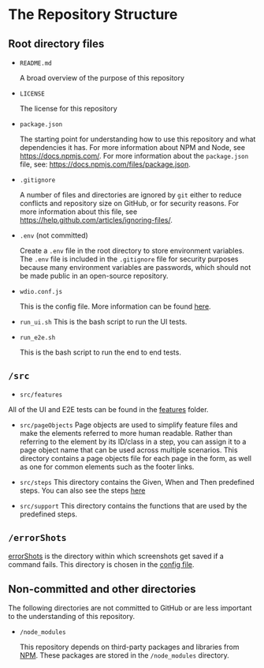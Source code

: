 # The Repository Structure

## Root directory files

- `README.md`

  A broad overview of the purpose of this repository

- `LICENSE`

  The license for this repository

- `package.json`

  The starting point for understanding how to use this repository and what dependencies it has. For more information about NPM and Node, see https://docs.npmjs.com/. For more information about the `package.json` file, see: https://docs.npmjs.com/files/package.json.

- `.gitignore`

  A number of files and directories are ignored by `git` either to reduce conflicts and repository size on GitHub, or for security reasons. For more information about this file, see https://help.github.com/articles/ignoring-files/.

- `.env` (not committed)

  Create a `.env` file in the root directory to store environment variables. The `.env` file is included in the `.gitignore` file for security purposes because many environment variables are passwords, which should not be made public in an open-source repository.

- `wdio.conf.js`

  This is the config file. More information can be found [here](.the-config-file.md).

- `run_ui.sh`
  This is the bash script to run the UI tests.

- `run_e2e.sh`

  This is the bash script to run the end to end tests.

## `/src`

- `src/features`

All of the UI and E2E tests can be found in the [features](../../src/features) folder.

- `src/pageObjects`
  Page objects are used to simplify feature files and make the elements referred to more human readable. Rather than referring to the element by its ID/class in a step, you can assign it to a page object name that can be used across multiple scenarios. This directory contains a page objects file for each page in the form, as well as one for common elements such as the footer links.

- `src/steps`
  This directory contains the Given, When and Then predefined steps. You can also see the steps [here](https://github.com/webdriverio/cucumber-boilerplate)

* `src/support`
  This directory contains the functions that are used by the predefined steps.

## `/errorShots`

[errorShots](../../errorShots) is the directory within which screenshots get saved if a command fails. This directory is chosen in the [config file](../../wdio.conf.js).

## Non-committed and other directories

The following directories are not committed to GitHub or are less important to the understanding of this repository.

- `/node_modules`

  This repository depends on third-party packages and libraries from [NPM](https://www.npmjs.com/). These packages are stored in the `/node_modules` directory.
